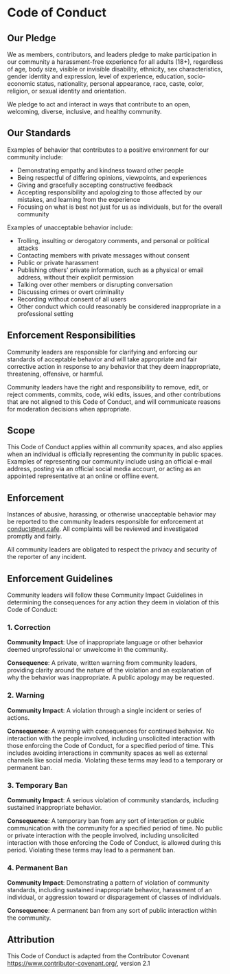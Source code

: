 # Code of Conduct

## Our Pledge

We as members, contributors, and leaders pledge to make 
participation in our community a harassment-free experience
for all adults (18+), regardless of age, body size, visible or 
invisible disability, ethnicity, sex characteristics, gender
identity and expression, level of experience, education, 
socio-economic status, nationality, personal appearance, race,
caste, color, religion, or sexual identity and orientation.

We pledge to act and interact in ways that contribute to an
open, welcoming, diverse, inclusive, and healthy community.

## Our Standards

Examples of behavior that contributes to a positive
environment for our community include:

* Demonstrating empathy and kindness toward other people
* Being respectful of differing opinions, viewpoints, and 
  experiences
* Giving and gracefully accepting constructive feedback
* Accepting responsibility and apologizing to those affected 
  by our mistakes, and learning from the experience
* Focusing on what is best not just for us as individuals,
  but for the overall community

Examples of unacceptable behavior include:

* Trolling, insulting or derogatory comments, and personal
  or political attacks
* Contacting members with private messages without consent
* Public or private harassment
* Publishing others' private information, such as a physical 
  or email address, without their explicit permission
* Talking over other members or disrupting conversation
* Discussing crimes or overt criminality
* Recording without consent of all users
* Other conduct which could reasonably be considered 
  inappropriate in a professional setting

## Enforcement Responsibilities

Community leaders are responsible for clarifying and 
enforcing our standards of acceptable behavior and will take
appropriate and fair corrective action in response to any
behavior that they deem inappropriate, threatening, 
offensive, or harmful.

Community leaders have the right and responsibility to
remove, edit, or reject comments, commits, code, wiki edits,
issues, and other contributions that are not aligned to this
Code of Conduct, and will communicate reasons for moderation
decisions when appropriate.

## Scope

This Code of Conduct applies within all community spaces, 
and also applies when an individual is officially 
representing the community in public spaces. Examples of 
representing our community include using an official e-mail 
address, posting via an official social media account, or 
acting as an appointed representative at an online or 
offline event.

## Enforcement

Instances of abusive, harassing, or otherwise unacceptable 
behavior may be reported to the community leaders 
responsible for enforcement at conduct@net.cafe.
All complaints will be reviewed and investigated promptly 
and fairly.

All community leaders are obligated to respect the privacy 
and security of the reporter of any incident.

## Enforcement Guidelines

Community leaders will follow these Community Impact 
Guidelines in determining the consequences for any action
they deem in violation of this Code of Conduct:

### 1. Correction

**Community Impact**: Use of inappropriate language or other
behavior deemed unprofessional or unwelcome in the community.

**Consequence**: A private, written warning from community
leaders, providing clarity around the nature of the violation
and an explanation of why the behavior was inappropriate.
A public apology may be requested.

### 2. Warning

**Community Impact**: A violation through a single incident
or series of actions.

**Consequence**: A warning with consequences for continued
behavior. No interaction with the people involved, including
unsolicited interaction with those enforcing the Code of 
Conduct, for a specified period of time. This includes 
avoiding interactions in community spaces as well as external
channels like social media. Violating these terms may lead to
a temporary or permanent ban.

### 3. Temporary Ban

**Community Impact**: A serious violation of community 
standards, including sustained inappropriate behavior.

**Consequence**: A temporary ban from any sort of interaction
or public communication with the community for a specified 
period of time. No public or private interaction with the 
people involved, including unsolicited interaction with those
enforcing the Code of Conduct, is allowed during this period.
Violating these terms may lead to a permanent ban.

### 4. Permanent Ban

**Community Impact**: Demonstrating a pattern of violation of
community standards, including sustained inappropriate 
behavior, harassment of an individual, or aggression toward 
or disparagement of classes of individuals.

**Consequence**: A permanent ban from any sort of public 
interaction within the community.

## Attribution

This Code of Conduct is adapted from the Contributor Covenant
https://www.contributor-covenant.org/, version 2.1
